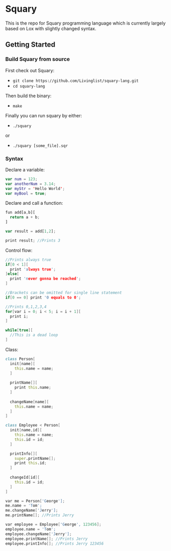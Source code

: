 # Squary
This is the repo for Squary programming language which is currently largely based on Lox with slightly changed syntax.

## Getting Started

### Build Squary from source

First check out Squary:

* `git clone https://github.com/Livinglist/squary-lang.git`
* `cd squary-lang`

Then build the binary:

* `make`

Finally you can run squary by either:

* `./squary`

or
* `./squary [some_file].sqr`

### Syntax

Declare a variable:

```kotlin
var num = 123;
var anotherNum = 3.14;
var myStr = 'Hello World';
var myBool = true;
```

Declare and call a function:

```javascript
fun add[a,b][
  return a + b;
]

var result = add[1,2];

print result; //Prints 3
```

Control flow:

```c
//Prints always true
if[0 < 1][
  print 'always true';
]else[
  print 'never gonna be reached';
]

//Brackets can be omitted for single line statement
if[0 == 0] print '0 equals to 0';

//Prints 0,1,2,3,4
for[var i = 0; i < 5; i = i + 1][
  print i;
]

while[true][
  //This is a dead loop
]
```

Class:

```d
class Person[
  init[name][
    this.name = name;
  ]
  
  printName[][
    print this.name;
  ]
  
  changeName[name][
    this.name = name;
  ]
]

class Employee < Person[
  init[name,id][
    this.name = name;
    this.id = id;
  ]

  printInfo[][
    super.printName[];
    print this.id;
  ]
  
  changeId[id][
    this.id = id;
  ]
]

var me = Person['George'];
me.name = 'Tom';
me.changeName['Jerry'];
me.printName[]; //Prints Jerry

var employee = Employee['George', 123456];
employee.name = 'Tom';
employee.changeName['Jerry'];
employee.printName[]; //Prints Jerry
employee.printInfo[]; //Prints Jerry 123456
```
